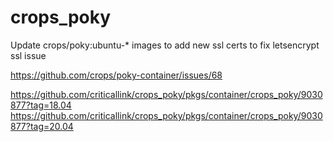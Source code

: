 # crops_poky
Update crops/poky:ubuntu-* images to add new ssl certs to fix letsencrypt ssl issue

https://github.com/crops/poky-container/issues/68

https://github.com/criticallink/crops_poky/pkgs/container/crops_poky/9030877?tag=18.04
https://github.com/criticallink/crops_poky/pkgs/container/crops_poky/9030877?tag=20.04
